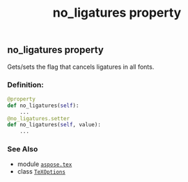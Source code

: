 ﻿---
title: no_ligatures property
second_title: Aspose.TeX for Python via .NET API References
description: 
type: docs
weight: 110
url: /python-net/aspose.tex/texoptions/no_ligatures/
is_root: false
---

## no_ligatures property


Gets/sets the flag that cancels ligatures in all fonts.
### Definition:
```python
@property
def no_ligatures(self):
    ...
@no_ligatures.setter
def no_ligatures(self, value):
    ...
```

### See Also
* module [`aspose.tex`](../../)
* class [`TeXOptions`](/tex/python-net/aspose.tex/texoptions)
